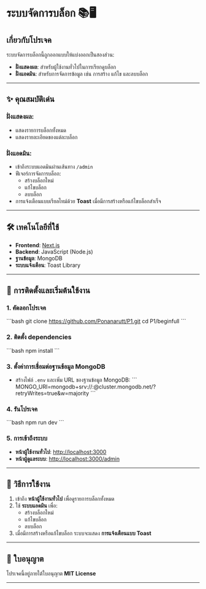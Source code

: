 # ระบบจัดการบล็อก 📚🖥️

## เกี่ยวกับโปรเจค
ระบบจัดการบล็อกนี้ถูกออกแบบให้แบ่งออกเป็นสองส่วน:
- **ฝั่งแสดงผล**: สำหรับผู้ใช้งานทั่วไปในการเรียกดูบล็อก
- **ฝั่งแอดมิน**: สำหรับการจัดการข้อมูล เช่น การสร้าง แก้ไข และลบบล็อก

---

## ✨ คุณสมบัติเด่น

### ฝั่งแสดงผล:
- แสดงรายการบล็อกทั้งหมด
- แสดงรายละเอียดของแต่ละบล็อก

### ฝั่งแอดมิน:
- เข้าถึงระบบแอดมินผ่านเส้นทาง `/admin`
- ฟีเจอร์การจัดการบล็อก:
  - สร้างบล็อกใหม่
  - แก้ไขบล็อก
  - ลบบล็อก
- การแจ้งเตือนแบบเรียลไทม์ด้วย **Toast** เมื่อมีการสร้างหรือแก้ไขบล็อกสำเร็จ

---

## 🛠️ เทคโนโลยีที่ใช้
- **Frontend**: [Next.js](https://nextjs.org/)
- **Backend**: JavaScript (Node.js)
- **ฐานข้อมูล**: MongoDB
- **ระบบแจ้งเตือน**: Toast Library

---

## 🚀 การติดตั้งและเริ่มต้นใช้งาน

### 1. คัดลอกโปรเจค
\```bash
git clone https://github.com/Ponanarutt/P1.git
cd P1/beginfull
\```

### 2. ติดตั้ง dependencies
\```bash
npm install
\```

### 3. ตั้งค่าการเชื่อมต่อฐานข้อมูล MongoDB
- สร้างไฟล์ `.env` และเพิ่ม URL ของฐานข้อมูล MongoDB:
\```
MONGO_URI=mongodb+srv://<username>:<password>@cluster.mongodb.net/<dbname>?retryWrites=true&w=majority
\```

### 4. รันโปรเจค
\```bash
npm run dev
\```

### 5. การเข้าถึงระบบ
- **หน้าผู้ใช้งานทั่วไป**: [http://localhost:3000](http://localhost:3000)
- **หน้าผู้ดูแลระบบ**: [http://localhost:3000/admin](http://localhost:3000/admin)

---

## 📝 วิธีการใช้งาน
1. เข้าถึง **หน้าผู้ใช้งานทั่วไป** เพื่อดูรายการบล็อกทั้งหมด
2. ใช้ **ระบบแอดมิน** เพื่อ:
   - สร้างบล็อกใหม่
   - แก้ไขบล็อก
   - ลบบล็อก
3. เมื่อมีการสร้างหรือแก้ไขบล็อก ระบบจะแสดง **การแจ้งเตือนแบบ Toast**


---

## 📜 ใบอนุญาต
โปรเจคนี้อยู่ภายใต้ใบอนุญาต **MIT License**

---

